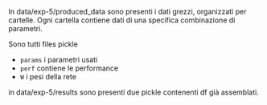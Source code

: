 In data/exp-5/produced_data sono presenti i dati grezzi, organizzati per cartelle.
Ogni cartella contiene dati di una specifica combinazione di parametri.

Sono tutti files pickle

* `params` i parametri usati
* `perf` contiene le performance
* `W` i pesi della rete

in data/exp-5/results sono presenti due pickle contenenti df già assemblati.
